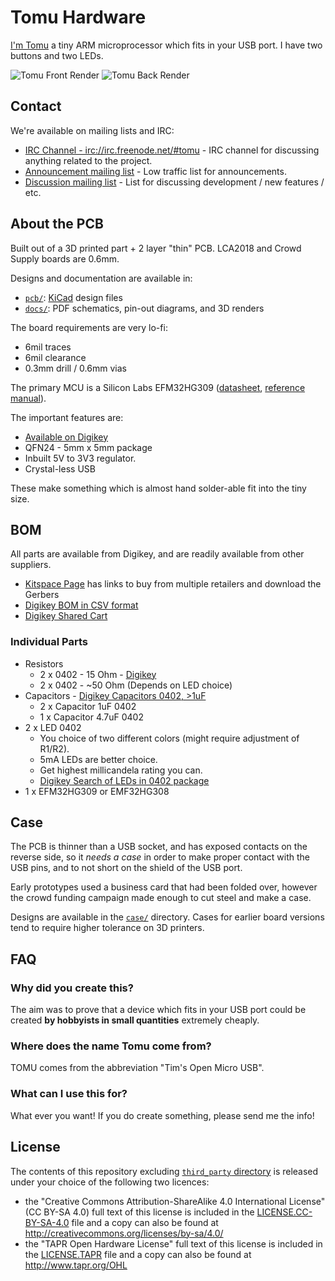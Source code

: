 # Tomu Hardware

[I'm Tomu](tomu.im) a tiny ARM microprocessor which fits in your USB port.
I have two buttons and two LEDs.

![Tomu Front Render](img/tomu-front.png)
![Tomu Back Render](img/tomu-back.png)

## Contact

We're available on mailing lists and IRC:

* [IRC Channel - irc://irc.freenode.net/#tomu](https://webchat.freenode.net/?channels=#tomu) - IRC channel for discussing anything related to the project.
* [Announcement mailing list](https://groups.google.com/forum/#!forum/tomu-announce/join) - Low traffic list for announcements.
* [Discussion mailing list](https://groups.google.com/forum/#!forum/tomu-discuss/join) - List for discussing development / new features / etc.

## About the PCB

Built out of a 3D printed part + 2 layer "thin" PCB.  LCA2018 and Crowd Supply
boards are 0.6mm.

Designs and documentation are available in:

* [`pcb/`](./pcb): [KiCad](http://kicad.org/) design files
* [`docs/`](./docs): PDF schematics, pin-out diagrams, and 3D renders

The board requirements are very lo-fi:

* 6mil traces
* 6mil clearance
* 0.3mm drill / 0.6mm vias

The primary MCU is a Silicon Labs EFM32HG309 ([datasheet](https://www.silabs.com/Support%20Documents/TechnicalDocs/EFM32HG309.pdf), [reference manual](https://www.silabs.com/Support%20Documents/TechnicalDocs/EFM32HG-RM.pdf)).

The important features are:

* [Available on Digikey](http://www.digikey.com/product-detail/en/silicon-labs/EFM32HG309F64G-A-QFN24/336-3207-ND/5142721)
* QFN24 - 5mm x 5mm package
* Inbuilt 5V to 3V3 regulator.
* Crystal-less USB

These make something which is almost hand solder-able fit into the tiny size.

## BOM

All parts are available from Digikey, and are readily available from other suppliers.

* [Kitspace Page](https://kitspace.org/boards/github.com/im-tomu/tomu-hardware/) has links to buy from multiple retailers and download the Gerbers
* [Digikey BOM in CSV format](bom-digikey.csv)
* [Digikey Shared Cart](http://www.digikey.com.au/short/39z1zv)

### Individual Parts

* Resistors
  * 2 x 0402 - 15 Ohm - [Digikey](https://www.digikey.com.au/short/3m8rz5)
  * 2 x 0402 - ~50 Ohm (Depends on LED choice)
* Capacitors - [Digikey Capacitors 0402, >1uF](https://www.digikey.com.au/short/3m8r4z)
  * 2 x Capacitor 1uF 0402
  * 1 x Capacitor 4.7uF 0402
* 2 x LED 0402
  * You choice of two different colors (might require adjustment of R1/R2).
  * 5mA LEDs are better choice.
  * Get highest millicandela rating you can.
  * [Digikey Search of LEDs in 0402 package](https://www.digikey.com.au/short/3m8rz0)
* 1 x EFM32HG309 or EMF32HG308

## Case

The PCB is thinner than a USB socket, and has exposed contacts on the reverse side, so it _needs a case_ in order to make proper contact with the USB pins, and to not short on the shield of the USB port.

Early prototypes used a business card that had been folded over, however the crowd funding campaign made enough to cut steel and make a case.

Designs are available in the [`case/`](./case) directory.  Cases for earlier board versions tend to require higher tolerance on 3D printers.

## FAQ

### Why did you create this?

The aim was to prove that a device which fits in your USB port could be created
**by hobbyists in small quantities** extremely cheaply.

### Where does the name Tomu come from?

TOMU comes from the abbreviation "Tim's Open Micro USB".

### What can I use this for?

What ever you want! If you do create something, please send me the info!

## License

The contents of this repository excluding [`third_party`
directory](./third_party) is released under your choice of the following two
licences:

* the "Creative Commons Attribution-ShareAlike 4.0 International License"
  (CC BY-SA 4.0) full text of this license is included in the
  [LICENSE.CC-BY-SA-4.0](LICENSE.CC-BY-SA-4.0) file and a copy can also be
  found at http://creativecommons.org/licenses/by-sa/4.0/
* the "TAPR Open Hardware License" full text of this license is included
  in the [LICENSE.TAPR](LICENSE.TAPR) file and a copy can also be found at
  http://www.tapr.org/OHL
